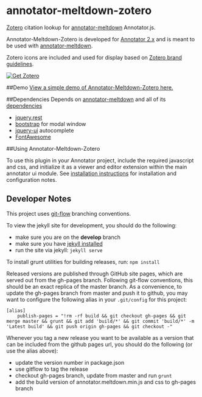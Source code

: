 # annotator-meltdown-zotero
[Zotero](https://www.zotero.org/) citation lookup for [annotator-meltdown](https://github.com/emory-lits-labs/annotator-meltdown) Annotator.js.

Annotator-Meltdown-Zotero is developed for
[Annotator 2.x](https://github.com/openannotation/annotator/releases)
and is meant to be used with [annotator-meltdown](https://github.com/emory-lits-labs/annotator-meltdown).

Zotero icons are included and used for display based on [Zotero brand guidelines](https://www.zotero.org/support/brand).

<a href="http://www.zotero.org/">
  <img border="0" alt="Get Zotero" title="Get Zotero"
  src="http://www.zotero.org/images/promote/get_zotero_80x15.gif">
</a>

##Demo
[View a simple demo of Annotator-Meltdown-Zotero here.](http://emory-lits-labs.github.io/annotator-meltdown-zotero/demo/)

##Dependencies
Depends on [annotator-meltdown](https://github.com/emory-lits-labs/annotator-meltdown) and all of its
[dependencies](https://github.com/emory-lits-labs/annotator-meltdown#dependencies)
* [jquery.rest](https://github.com/jpillora/jquery.rest)
* [bootstrap](http://getbootstrap.com/) for modal window
* [jquery-ui](https://jqueryui.com/) autocomplete
* [FontAwesome](https://fortawesome.github.io/Font-Awesome/)

##Using Annotator-Meltdown-Zotero

To use this plugin in your Annotator project, include the required
javascript and css, and initialize it as a viewer and editor extension
within the main annotator ui module.  See
[installation instructions](http://emory-lits-labs.github.io/annotator-meltdown-zotero/#install)
for installation and configuration notes.

## Developer Notes

This project uses [git-flow](https://github.com/nvie/gitflow) branching conventions.

To view the jekyll site for development, you should do the following:
- make sure you are on the **develop** branch
- make sure you have [jekyll installed](http://jekyllrb.com/docs/installation/)
- run the site via jekyll: ```jekyll serve```

To install grunt utilities for building releases, run: ```npm install```

Released versions are published through GitHub site pages, which are served out from
the gh-pages branch.  Following git-flow conventions, this should be an exact
replica of the master branch.  As a convenience, to update the gh-pages branch
from master and push it to github, you may want to configure the following alias
in your ``.git/config`` for this project:

    [alias]
        publish-pages = "!rm -rf build && git checkout gh-pages && git merge master && grunt && git add 'build/*' && git commit 'build/*' -m 'Latest build' && git push origin gh-pages && git checkout -"

Whenever you tag a new release you want to be available as a version that
can be included from the github pages url, you should do the following (or use
the alias above):
- update the version number in package.json
- use gitflow to tag the release
- checkout gh-pages branch, update from master and run ```grunt```
- add the build version of annotator.meltdown.min.js and css to gh-pages branch

